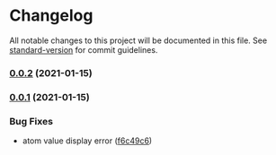 # Changelog

All notable changes to this project will be documented in this file. See [standard-version](https://github.com/conventional-changelog/standard-version) for commit guidelines.

### [0.0.2](https://github.com/remote-web-dev-tools/js-value-view/compare/v0.0.1...v0.0.2) (2021-01-15)

### [0.0.1](https://github.com/remote-web-dev-tools/js-value-view/compare/v0.0.0...v0.0.1) (2021-01-15)

### Bug Fixes

- atom value display error ([f6c49c6](https://github.com/remote-web-dev-tools/js-value-view/commit/f6c49c6520ba3f738b8892e6b4c4a3b47906038d))
